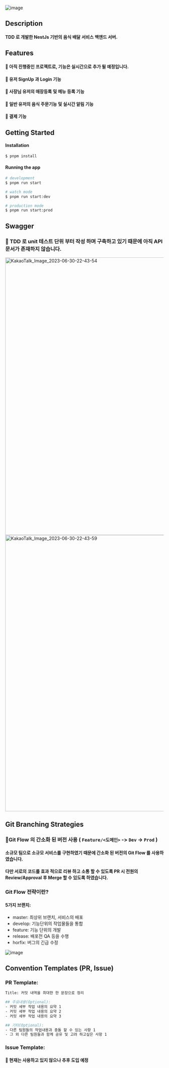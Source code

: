 ![image](https://github.com/HanghaePlus-5/TDD-FoodDeliverySystem/assets/92039854/447982e7-5009-4a9d-a232-755bed088c2a)

## Description
#### TDD 로 개발한 NestJs 기반의 음식 배달 서비스 백앤드 서버.
#### 

## Features
#### 🚨 아직 진행중인 프로젝트로, 기능은 실시간으로 추가 될 예정입니다.
#### 🔔 유저 SignUp 과 Login 기능
#### 🔔 사장님 유저의 매장등록 및 메뉴 등록 기능
#### 🔔 일반 유저의 음식 주문기능 및 실시간 알림 기능 
#### 🔔 결제 기능

## Getting Started
#### Installation

```bash
$ pnpm install
```

#### Running the app

```bash
# development
$ pnpm run start

# watch mode
$ pnpm run start:dev

# production mode
$ pnpm run start:prod
```

## Swagger
### 🚨 TDD 로 unit 테스트 단위 부터 작성 하며 구축하고 있기 때문에 아직 API 문서가 존재하지 않습니다.
<img width="882" alt="KakaoTalk_Image_2023-06-30-22-43-54" src="https://github.com/HanghaePlus-5/TDD-FoodDeliverySystem/assets/92039854/59baac57-19b3-4ad3-9948-553d525c1739">
<img width="878" alt="KakaoTalk_Image_2023-06-30-22-43-59" src="https://github.com/HanghaePlus-5/TDD-FoodDeliverySystem/assets/92039854/717a0445-6400-46c1-986b-70032259ee09">

## Git Branching Strategies
### Git Flow 의 간소화 된 버전 사용 ( `Feature/<도메인>` -> `Dev` -> `Prod` )
#### 소규모 팀으로 소규모 서비스를 구현하였기 때문에 간소화 된 버전의 Git Flow 를 사용하였습니다.
#### 다만 서로의 코드를 효과 적으로 리뷰 하고 소통 할 수 있도록 PR 시 전원의 Review/Approval 후 Merge 할 수 있도록 하였습니다.

### Git Flow 전략이란?
#### 5가지 브랜치:
- master: 최상위 브랜치, 서비스의 배포 
- develop: 기능단위의 작업물들을 통합
- feature: 기능 단위의 개발
- release: 배포전 QA 등을 수행 
- horfix: 버그의 긴급 수정

![image](https://github.com/HanghaePlus-5/TDD-FoodDeliverySystem/assets/92039854/65297edf-cad8-4ef6-8385-188fa4630882)


## Convention Templates (PR, Issue)
### PR Template:
```bash
Title: 커밋 내역을 최대한 한 문장으로 정리
```
```bash
## 주요내용(Optional):
- 커밋 세부 작업 내용의 요약 1
- 커밋 세부 작업 내용의 요약 2
- 커밋 세부 작업 내용의 요약 3

## 기타(Optional):
- 다른 팀원들의 작업내용과 충돌 할 수 있는 사항 1
- 그 외 다른 팀원들과 함께 공유 및 고려 하고싶은 사항 1
```

### Issue Template:
#### 🚨 현재는 사용하고 있지 않으나 추후 도입 예정

